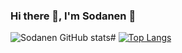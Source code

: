 ### Hi there 👋, I'm Sodanen 👋


![Sodanen GitHub stats](https://github-readme-stats.vercel.app/api?username=VRSoda&theme=dark&show_icons=true)#
[![Top Langs](https://github-readme-stats.vercel.app/api/top-langs/?username=VRSoda&layout=compact)](https://github.com/anuraghazra/github-readme-stats)
